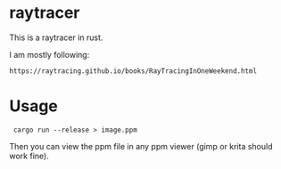 # raytracer

This is a raytracer in rust.

I am mostly following:

    https://raytracing.github.io/books/RayTracingInOneWeekend.html

# Usage

     cargo run --release > image.ppm

Then you can view the ppm file in any ppm viewer (gimp or krita should work fine).
